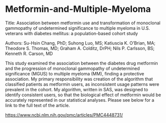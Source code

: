 # Metformin-and-Multiple-Myeloma

Title: Association between metformin use and transformation of monoclonal gammopathy of undetermined significance to multiple myeloma in U.S. veterans with diabetes mellitus: a population-based cohort study

Authors: Su-Hsin Chang, PhD; Suhong Luo, MS; Katiuscia K. O’Brian, MA; Theodore S. Thomas, MD; Graham A. Colditz, DrPH; Nils P. Carlsson, BS; Kenneth R. Carson, MD

This study examined the association between the diabetes drug metformin and the progression of monoclonal gammopathy of undetermined 
significance (MGUS) to multiple myeloma (MM), finding a protective association. My primary responsibility was creation of the algorithm that classified patients as metformin users, as inconsistent usage patterns were prevalent in the cohort. My algorithm, written in SAS, was designed to identify consistent users, so that the biological effect of metformin would be accurately represented in our statistical analyses. Please see below for a link to the full text of the article. 

https://www.ncbi.nlm.nih.gov/pmc/articles/PMC4448731/
